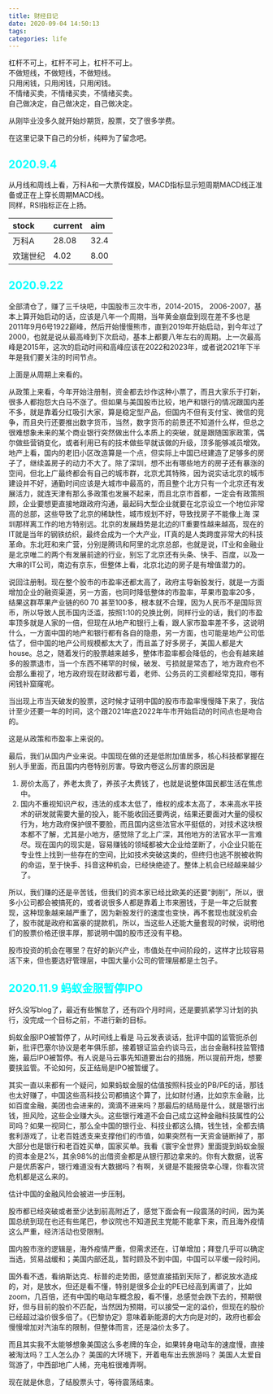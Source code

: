 ```yaml
---
title: 财经日记
date: 2020-09-04 14:50:13
tags:
categories: life
---
```

杠杆不可上，杠杆不可上，杠杆不可上。  
不做短线，不做短线，不做短线。  
只用闲钱，只用闲钱，只用闲钱。  
不情绪买卖，不情绪买卖，不情绪买卖。  
自己做决定，自己做决定，自己做决定。 

从刚毕业没多久就开始炒期货，股票，交了很多学费。  

在这里记录下自己的分析，纯粹为了留念吧。  

## __<font color=0xFFFFFF>2020.9.4</font>__
从月线和周线上看，万科A和一大票传媒股，MACD指标显示短周期MACD线正准备或正在上穿长周期MACD线。  
同样，RSI指标正在上扬。  

|stock|current|aim|
|:----|:----|:----|
|万科A|28.08|32.4|
|欢瑞世纪|4.02|8.00|

<!--more-->

## __<font color=0xFFFFFF>2020.9.22</font>__

全部清仓了，赚了三千块吧，中国股市三次牛市，2014-2015， 2006-2007，基本上算开始启动的话，应该是八年一个周期，当年黄金崩盘到现在差不多也是2011年9月6号1922巅峰，然后开始慢慢熊市，直到2019年开始启动，到今年过了2000，也就是说从最高峰到下次启动，基本上都要八年左右的周期。上一次最高峰是2015年，这次的启动时间和高峰应该在2022和2023年，或者说2021年下半年是我们要关注的时间节点。  


上面是从周期上来看的。

从政策上来看，今年开始注册制，资金都去炒作这种小票了，而且大家乐于打新，很多人都抱怨大白马不涨了。但如果与美国股市比较，地产和银行的情况跟国内差不多，就是靠着分红吸引大家，算是稳定型产品，但国内不但有支付宝、微信的竞争，而且央行还要推出数字货币，当然，数字货币的前景还不知道什么样，但总之很难想象未来的某个商业银行突然做出什么本质上的突破，就是跟随国家政策，偶尔做些营销变化，或者利用已有的技术做些早就该做的升级，顶多能够减员增效。地产上看，国内的老旧小区改造算是一个点，但实际上中国已经建造了足够多的房子了，继续盖房子的动力不大了。除了深圳，想不出有哪些地方的房子还有暴涨的空间，但北上广最终都会有自己的城市群，北京尤其特殊，因为说实话北京的城市建设并不好，通勤时间应该是大城市中最高的，而且整个北方只有一个北京还有发展活力，就连天津有那么多政策也发展不起来，而且北京市首都，一定会有政策照顾，企业要想更直接地跟政府沟通，最起码大型企业就要在北京设立一个地位非常高的总部，这些导致了北京的稀缺性，城市规划不好，导致找房子不能像上海 深圳那样离工作的地方特别远。北京的发展趋势是北边的IT重要性越来越高，现在的IT就是当年的钢铁纺织，最终会成为一个大产业，IT真的是人类跨度非常大的科技革命。东北旺和来广营，分别是腾讯和阿里的北京总部，也就是说，IT业和金融业是北京唯二的两个有发展前途的行业，别忘了北京还有头条、快手、百度，以及一大串的IT公司，南边有京东，但整体上看，北京北边的房子是有增值潜力的。


说回注册制。现在整个股市的市盈率还都太高了，政府主导新股发行，就是一方面增加企业的融资渠道，另一方面，也同时降低整体的市盈率，苹果市盈率20多，结果这群苹果产业链的60 70 甚至100多，根本就不合理，因为人民币不是国际货币，所以导致人民币国内泛滥，按照1:10的兑换比例，同样行业的话，我们的市盈率顶多就是人家的一倍，但现在从地产和银行上看，跟人家市盈率差不多，这说明什么，一方面中国的地产和银行都有各自的隐患，另一方面，也可能是地产公司低估了，但中国的地产公司规模都太大了，而且盖了好多房子，美国人都是大house。总之，随着发行的股票越来越多，整体市盈率都会降低的，也会有越来越多的股票退市，当一个东西不稀罕的时候，破发、亏损就是常态了，地方政府也不会那么重视了，地方政府现在财政都亏着，老师、公务员的工资都经常克扣，哪有闲钱补窟窿呢。  


当出现上市当天破发的股票，这时候才证明中国的股市市盈率慢慢降下来了，我估计至少还要一年的时间，这个跟2021年底2022年牛市开始启动的时间点也是吻合的。  


这是从政策和市盈率上来说的。  


最后，我们从国内产业来说。中国现在做的还是低附加值居多，核心科技都掌握在别人手里面，而且国内内卷特别厉害。导致内卷这么厉害的原因是   
1. 房价太高了，养老太贵了，养孩子太费钱了，也就是说整体国民都生活在焦虑中。  
2. 国内不重视知识产权，违法的成本太低了，维权的成本太高了，本来高水平技术的研发就需要大量的投入，能不能收回还要两说，结果还要面对大量的侵权行为，地方政府保护很不要脸，而且国内这些法官水平挺低的，对技术这块根本都不了解，尤其是小地方，感觉除了北上广深，其他地方的法官水平一言难尽。现在国内的现实是，容易赚钱的领域都被大企业给垄断了，小企业只能在专业性上找到一些存在的空间，比如技术突破这类的，但终归也逃不脱被收购的命运，至于快手、抖音这种机会，已经快绝迹了。整体上机会已经越来越少了。  

所以，我们赚的还是辛苦钱，但我们的资本家已经比欧美的还要“剥削”，所以，很多小公司都会被搞死的，或者说很多人都是靠着上市来圈钱，于是一年之后就套现，这种现象越来越严重了，因为新股发行的速度也变快，再不套现也就没机会了，股市就是政府和富豪的提款机，所以，当这些人还能大量套现的时候，说明他们的股票价格还很丰厚，那说明中国的股市还没有平稳。  

股市投资的机会在哪里？在好的新兴产业，市值处在中间阶段的，这样才比较容易活下来，但也要选好管理层，中国大量小公司的管理层都是土包子。  



## __<font color=0xFFFFFF>2020.11.9 蚂蚁金服暂停IPO</font>__  

好久没写blog了，最近有些懈怠了，还有四个月时间，还是要抓紧学习计划的执行，没完成一个目标之前，不进行新的目标。  

蚂蚁金服IPO被暂停了，从时间线上看是 马云发表谈话，批评中国的监管扼杀创新，批评巴塞尔协议是老年俱乐部，接着银证监会约谈马云，出台金融科技监管措施，最后IPO被暂停。有人说是马云事先知道要出台的措施，所以提前开炮，想要要挟监管。不论如何，反正结局是IPO被暂缓了。  

其实一直以来都有一个疑问，如果蚂蚁金服的估值按照科技业的PB/PE的话，那钱也太好赚了，中国这些高科技公司都搞这个算了，比如财付通，比如京东金融，比如百度金融，美团也会进来的，滴滴不进来吗？那最后的结局是什么，就是银行出钱，担风险，这些企业赚大头。这些银行难道不会自己成立这种金融科技属性的公司吗？如果一视同仁，那么全中国的银行业、科技业都这么搞，钱生钱，全都去搞套利游戏了，让老百姓透支来支撑他们的市值，如果突然有一天资金链断掉了，那大部分也是银行和老百姓买单，国家买单。我看《寰宇全世界》里面提到蚂蚁金服的资本金是2%，其余98%的出借资金都是从银行那边拿来的。你有大数据，说客户是优质客户，银行难道没有大数据吗？有啊，关键是不能报侥幸心理，你看次贷危机都是这么来的。  

估计中国的金融风险会被进一步压制。  

股市都已经突破或者至少达到前高附近了，感觉下面会有一段震荡的时间，因为美国总统到现在也还有些尾巴，参议院也不知道民主党能不能拿下来，而且海外疫情这么严重，经济活动也受限制。  

国内股市涨的逻辑是，海外疫情严重，但需求还在，订单增加；拜登几乎可以确定当选，贸易战缓和；美国内部还乱，暂时顾及不到中国，中国可以平缓一段时间。  

国外看不透，看纳斯达克、标普的走势图，感觉直接插到天际了，都说放水造成的，对，是放水，但还是看不懂，特别是很多企业的PE已经高到离谱了，比如zoom，几百倍，还有中国的电动车概念股，看不懂，总感觉会跌下去的，预期很好，但与目前的股价不匹配，当然因为预期，可以接受一定的溢价，但现在的股价已经超过溢价很多倍了。《巴黎协定》意味着新能源的大方向是对的，政府也都会慢慢增加对汽油车的限制，但整体而言，还是溢价太多了。  

而且其实我不太能够想象美国这么多老牌的车企，如果转身电动车的速度慢，直接被淘汰吗？工人怎么办？ 美国的大环境下，开着电车出去旅游吗？ 美国人太爱自驾游了，中西部地广人稀，充电桩很难弄啊。

现在就是休息，了结股票头寸，等待震荡结束。  

